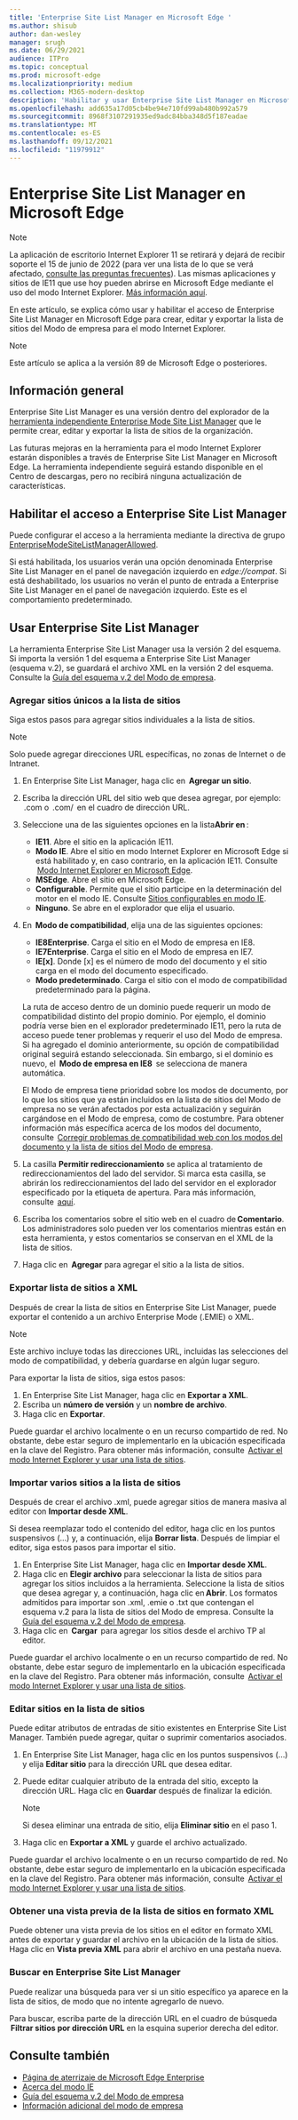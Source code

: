```yaml
---
title: 'Enterprise Site List Manager en Microsoft Edge '
ms.author: shisub
author: dan-wesley
manager: srugh
ms.date: 06/29/2021
audience: ITPro
ms.topic: conceptual
ms.prod: microsoft-edge
ms.localizationpriority: medium
ms.collection: M365-modern-desktop
description: 'Habilitar y usar Enterprise Site List Manager en Microsoft Edge '
ms.openlocfilehash: add635a17d05cb4be94e710fd99ab480b992a579
ms.sourcegitcommit: 8968f3107291935ed9adc84bba348d5f187eadae
ms.translationtype: MT
ms.contentlocale: es-ES
ms.lasthandoff: 09/12/2021
ms.locfileid: "11979912"
---
```

# <a name="enterprise-site-list-manager-in-microsoft-edge"></a>Enterprise Site List Manager en Microsoft Edge

>[!Note]
> La aplicación de escritorio Internet Explorer 11 se retirará y dejará de recibir soporte el 15 de junio de 2022 (para ver una lista de lo que se verá afectado, [consulte las preguntas frecuentes](https://techcommunity.microsoft.com/t5/windows-it-pro-blog/internet-explorer-11-desktop-app-retirement-faq/ba-p/2366549)). Las mismas aplicaciones y sitios de IE11 que use hoy pueden abrirse en Microsoft Edge mediante el uso del modo Internet Explorer. [Más información aquí](https://blogs.windows.com/windowsexperience/2021/05/19/the-future-of-internet-explorer-on-windows-10-is-in-microsoft-edge/).

En este artículo, se explica cómo usar y habilitar el acceso de Enterprise Site List Manager en Microsoft Edge para crear, editar y exportar la lista de sitios del Modo de empresa para el modo Internet Explorer.

> [!NOTE]
> Este artículo se aplica a la versión 89 de Microsoft Edge o posteriores. 

## <a name="overview"></a>Información general

Enterprise Site List Manager es una versión dentro del explorador de la [herramienta independiente Enterprise Mode Site List Manager](https://www.microsoft.com/download/details.aspx?id=49974) que le permite crear, editar y exportar la lista de sitios de la organización.

Las futuras mejoras en la herramienta para el modo Internet Explorer estarán disponibles a través de Enterprise Site List Manager en Microsoft Edge. La herramienta independiente seguirá estando disponible en el Centro de descargas, pero no recibirá ninguna actualización de características.

## <a name="enabling-access-to-enterprise-site-list-manager"></a>Habilitar el acceso a Enterprise Site List Manager

Puede configurar el acceso a la herramienta mediante la directiva de grupo [EnterpriseModeSiteListManagerAllowed](./microsoft-edge-policies.md#enterprisemodesitelistmanagerallowed).

Si está habilitada, los usuarios verán una opción denominada Enterprise Site List Manager en el panel de navegación izquierdo en *edge://compat*. Si está deshabilitado, los usuarios no verán el punto de entrada a Enterprise Site List Manager en el panel de navegación izquierdo. Este es el comportamiento predeterminado.

## <a name="using-the-enterprise-site-list-manager"></a>Usar Enterprise Site List Manager

La herramienta Enterprise Site List Manager usa la versión 2 del esquema. Si importa la versión 1 del esquema a Enterprise Site List Manager (esquema v.2), se guardará el archivo XML en la versión 2 del esquema. Consulte la [Guía del esquema v.2 del Modo de empresa](/internet-explorer/ie11-deploy-guide/enterprise-mode-schema-version-2-guidance).

### <a name="add-single-sites-to-your-site-list"></a>Agregar sitios únicos a la lista de sitios  

Siga estos pasos para agregar sitios individuales a la lista de sitios.

> [!NOTE]
> Solo puede agregar direcciones URL específicas, no zonas de Internet o de Intranet.

1. En Enterprise Site List Manager, haga clic en  **Agregar un sitio**.
2. Escriba la dirección URL del sitio web que desea agregar, por ejemplo:  <domain>.com o  <domain>.com/<path>  en el cuadro de dirección URL.
3. Seleccione una de las siguientes opciones en la lista**Abrir en** :

   - **IE11**. Abre el sitio en la aplicación IE11.
   - **Modo IE**. Abre el sitio en modo Internet Explorer en Microsoft Edge si está habilitado y, en caso contrario, en la aplicación IE11. Consulte  [Modo Internet Explorer en Microsoft Edge](./edge-ie-mode.md).
   - **MSEdge**. Abre el sitio en Microsoft Edge.
   - **Configurable**. Permite que el sitio participe en la determinación del motor en el modo IE. Consulte [Sitios configurables en modo IE](./edge-learnmore-configurable-sites-ie-mode.md).
   - **Ninguno**. Se abre en el explorador que elija el usuario.  

4. En  **Modo de compatibilidad**, elija una de las siguientes opciones:

   - **IE8Enterprise**. Carga el sitio en el Modo de empresa en IE8.
   - **IE7Enterprise**. Carga el sitio en el Modo de empresa en IE7.
   - **IE[x]**. Donde [x] es el número de modo del documento y el sitio carga en el modo del documento especificado.
   - **Modo predeterminado**. Carga el sitio con el modo de compatibilidad predeterminado para la página.

   La ruta de acceso dentro de un dominio puede requerir un modo de compatibilidad distinto del propio dominio. Por ejemplo, el dominio podría verse bien en el explorador predeterminado IE11, pero la ruta de acceso puede tener problemas y requerir el uso del Modo de empresa. Si ha agregado el dominio anteriormente, su opción de compatibilidad original seguirá estando seleccionada. Sin embargo, si el dominio es nuevo, el  **Modo de empresa en IE8**  se selecciona de manera automática.

   El Modo de empresa tiene prioridad sobre los modos de documento, por lo que los sitios que ya están incluidos en la lista de sitios del Modo de empresa no se verán afectados por esta actualización y seguirán cargándose en el Modo de empresa, como de costumbre. Para obtener información más específica acerca de los modos del documento, consulte  [Corregir problemas de compatibilidad web con los modos del documento y la lista de sitios del Modo de empresa](/internet-explorer/ie11-deploy-guide/fix-compat-issues-with-doc-modes-and-enterprise-mode-site-list).

5. La casilla **Permitir redireccionamiento** se aplica al tratamiento de redireccionamientos del lado del servidor. Si marca esta casilla, se abrirán los redireccionamientos del lado del servidor en el explorador especificado por la etiqueta de apertura. Para más información, consulte  [aquí](/internet-explorer/ie11-deploy-guide/enterprise-mode-schema-version-2-guidance#updated-schema-attributes).
6. Escriba los comentarios sobre el sitio web en el cuadro de **Comentario**. Los administradores solo pueden ver los comentarios mientras están en esta herramienta, y estos comentarios se conservan en el XML de la lista de sitios.
7. Haga clic en  **Agregar** para agregar el sitio a la lista de sitios.

### <a name="export-site-list-to-xml"></a>Exportar lista de sitios a XML

Después de crear la lista de sitios en Enterprise Site List Manager, puede exportar el contenido a un archivo Enterprise Mode (.EMIE) o XML. 

> [!NOTE]
> Este archivo incluye todas las direcciones URL, incluidas las selecciones del modo de compatibilidad, y debería guardarse en algún lugar seguro.

Para exportar la lista de sitios, siga estos pasos:

1. En Enterprise Site List Manager, haga clic en **Exportar a XML**.
2. Escriba un **número de versión** y un **nombre de archivo**.
3. Haga clic en **Exportar**.

Puede guardar el archivo localmente o en un recurso compartido de red. No obstante, debe estar seguro de implementarlo en la ubicación especificada en la clave del Registro. Para obtener más información, consulte  [Activar el modo Internet Explorer y usar una lista de sitios](./edge-ie-mode-policies.md).

### <a name="import-multiple-sites-to-your-site-list"></a>Importar varios sitios a la lista de sitios

Después de crear el archivo .xml, puede agregar sitios de manera masiva al editor con **Importar desde XML**.

Si desea reemplazar todo el contenido del editor, haga clic en los puntos suspensivos (...) y, a continuación, elija **Borrar lista**. Después de limpiar el editor, siga estos pasos para importar el sitio.

1. En Enterprise Site List Manager, haga clic en **Importar desde XML**. 
2. Haga clic en **Elegir archivo** para seleccionar la lista de sitios para agregar los sitios incluidos a la herramienta. Seleccione la lista de sitios que desea agregar y, a continuación, haga clic en **Abrir**. Los formatos admitidos para importar son .xml, .emie o .txt que contengan el esquema v.2 para la lista de sitios del Modo de empresa. Consulte la [Guía del esquema v.2 del Modo de empresa](/internet-explorer/ie11-deploy-guide/enterprise-mode-schema-version-2-guidance).
3. Haga clic en  **Cargar**  para agregar los sitios desde el archivo TP al editor.

Puede guardar el archivo localmente o en un recurso compartido de red. No obstante, debe estar seguro de implementarlo en la ubicación especificada en la clave del Registro. Para obtener más información, consulte  [Activar el modo Internet Explorer y usar una lista de sitios](./edge-ie-mode-policies.md).

### <a name="edit-sites-in-your-site-list"></a>Editar sitios en la lista de sitios

 Puede editar atributos de entradas de sitio existentes en Enterprise Site List Manager. También puede agregar, quitar o suprimir comentarios asociados.

1. En Enterprise Site List Manager, haga clic en los puntos suspensivos (...) y elija **Editar sitio** para la dirección URL que desea editar.
2. Puede editar cualquier atributo de la entrada del sitio, excepto la dirección URL. Haga clic en **Guardar** después de finalizar la edición.

   > [!NOTE]
   > Si desea eliminar una entrada de sitio, elija **Eliminar sitio** en el paso 1.

3. Haga clic en **Exportar a XML** y guarde el archivo actualizado.

Puede guardar el archivo localmente o en un recurso compartido de red. No obstante, debe estar seguro de implementarlo en la ubicación especificada en la clave del Registro. Para obtener más información, consulte  [Activar el modo Internet Explorer y usar una lista de sitios](./edge-ie-mode-policies.md).

### <a name="preview-your-site-list-in-xml-format"></a>Obtener una vista previa de la lista de sitios en formato XML

Puede obtener una vista previa de los sitios en el editor en formato XML antes de exportar y guardar el archivo en la ubicación de la lista de sitios. Haga clic en **Vista previa XML** para abrir el archivo en una pestaña nueva.

### <a name="search-in-the-enterprise-site-list-manager"></a>Buscar en Enterprise Site List Manager

Puede realizar una búsqueda para ver si un sitio específico ya aparece en la lista de sitios, de modo que no intente agregarlo de nuevo.

Para buscar, escriba parte de la dirección URL en el cuadro de búsqueda  **Filtrar sitios por dirección URL** en la esquina superior derecha del editor.

## <a name="see-also"></a>Consulte también

- [Página de aterrizaje de Microsoft Edge Enterprise](https://aka.ms/EdgeEnterprise)
- [Acerca del modo IE](./edge-ie-mode.md)
- [Guía del esquema v.2 del Modo de empresa](/internet-explorer/ie11-deploy-guide/enterprise-mode-schema-version-2-guidance)
- [Información adicional del modo de empresa](/internet-explorer/ie11-deploy-guide/enterprise-mode-overview-for-ie11)